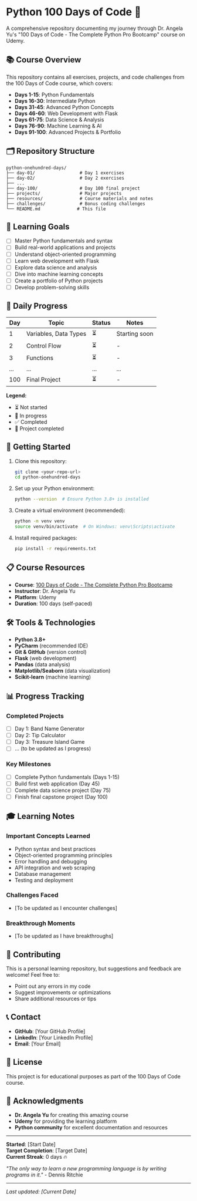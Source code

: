 # Python 100 Days of Code 🐍

A comprehensive repository documenting my journey through Dr. Angela Yu's "100 Days of Code - The Complete Python Pro Bootcamp" course on Udemy.

## 📚 Course Overview

This repository contains all exercises, projects, and code challenges from the 100 Days of Code course, which covers:

- **Days 1-15**: Python Fundamentals
- **Days 16-30**: Intermediate Python
- **Days 31-45**: Advanced Python Concepts
- **Days 46-60**: Web Development with Flask
- **Days 61-75**: Data Science & Analysis
- **Days 76-90**: Machine Learning & AI
- **Days 91-100**: Advanced Projects & Portfolio

## 🗂️ Repository Structure

```
python-onehundred-days/
├── day-01/                 # Day 1 exercises
├── day-02/                 # Day 2 exercises
├── ...
├── day-100/                # Day 100 final project
├── projects/               # Major projects
├── resources/              # Course materials and notes
├── challenges/             # Bonus coding challenges
└── README.md              # This file
```

## 🎯 Learning Goals

- [ ] Master Python fundamentals and syntax
- [ ] Build real-world applications and projects
- [ ] Understand object-oriented programming
- [ ] Learn web development with Flask
- [ ] Explore data science and analysis
- [ ] Dive into machine learning concepts
- [ ] Create a portfolio of Python projects
- [ ] Develop problem-solving skills

## 📝 Daily Progress

| Day | Topic | Status | Notes |
|-----|-------|--------|-------|
| 1 | Variables, Data Types | ⏳ | Starting soon |
| 2 | Control Flow | ⏳ | - |
| 3 | Functions | ⏳ | - |
| ... | ... | ... | ... |
| 100 | Final Project | ⏳ | - |

**Legend:**
- ⏳ Not started
- 🔄 In progress
- ✅ Completed
- 🎯 Project completed

## 🚀 Getting Started

1. Clone this repository:
   ```bash
   git clone <your-repo-url>
   cd python-onehundred-days
   ```

2. Set up your Python environment:
   ```bash
   python --version  # Ensure Python 3.8+ is installed
   ```

3. Create a virtual environment (recommended):
   ```bash
   python -m venv venv
   source venv/bin/activate  # On Windows: venv\Scripts\activate
   ```

4. Install required packages:
   ```bash
   pip install -r requirements.txt
   ```

## 📋 Course Resources

- **Course**: [100 Days of Code - The Complete Python Pro Bootcamp](https://www.udemy.com/course/100-days-of-code/)
- **Instructor**: Dr. Angela Yu
- **Platform**: Udemy
- **Duration**: 100 days (self-paced)

## 🛠️ Tools & Technologies

- **Python 3.8+**
- **PyCharm** (recommended IDE)
- **Git & GitHub** (version control)
- **Flask** (web development)
- **Pandas** (data analysis)
- **Matplotlib/Seaborn** (data visualization)
- **Scikit-learn** (machine learning)

## 📊 Progress Tracking

### Completed Projects
- [ ] Day 1: Band Name Generator
- [ ] Day 2: Tip Calculator
- [ ] Day 3: Treasure Island Game
- [ ] ... (to be updated as I progress)

### Key Milestones
- [ ] Complete Python fundamentals (Days 1-15)
- [ ] Build first web application (Day 45)
- [ ] Complete data science project (Day 75)
- [ ] Finish final capstone project (Day 100)

## 🎓 Learning Notes

### Important Concepts Learned
- Python syntax and best practices
- Object-oriented programming principles
- Error handling and debugging
- API integration and web scraping
- Database management
- Testing and deployment

### Challenges Faced
- [To be updated as I encounter challenges]

### Breakthrough Moments
- [To be updated as I have breakthroughs]

## 🤝 Contributing

This is a personal learning repository, but suggestions and feedback are welcome! Feel free to:
- Point out any errors in my code
- Suggest improvements or optimizations
- Share additional resources or tips

## 📞 Contact

- **GitHub**: [Your GitHub Profile]
- **LinkedIn**: [Your LinkedIn Profile]
- **Email**: [Your Email]

## 📄 License

This project is for educational purposes as part of the 100 Days of Code course.

## 🙏 Acknowledgments

- **Dr. Angela Yu** for creating this amazing course
- **Udemy** for providing the learning platform
- **Python community** for excellent documentation and resources

---

**Started**: [Start Date]  
**Target Completion**: [Target Date]  
**Current Streak**: 0 days 🔥

*"The only way to learn a new programming language is by writing programs in it."* - Dennis Ritchie

---

*Last updated: [Current Date]*
